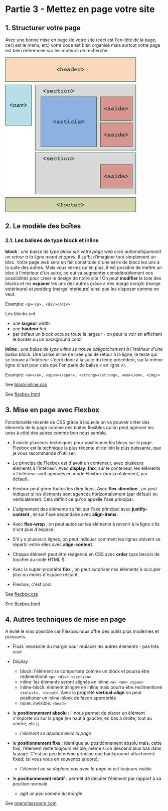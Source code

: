 # Partie 3 - Mettez en page votre site

## 1. Structurer votre page
Avec une bonne mise en page de votre site (ceci est l'en-tête de la page, ceci est le menu, etc) votre code est bien organisé mais surtout votre page est bien reférencée sur les moteurs de recherche.

![](../images/page-structure.png)


## 2. Le modèle des boîtes

### 2.1. Les balises de type block et inline
**block** : _une balise de type block sur votre page web crée automatiquement un retour à la ligne avant et après._ Il suffit d'imaginer tout simplement un bloc. Votre page web sera en fait constituée d'une série de blocs les uns à la suite des autres. Mais vous verrez qu'en plus, il est possible de mettre un bloc à l'intérieur d'un autre, ce qui va augmenter considérablement nos possibilités pour créer le design de notre site ! On peut **modifier** la taile des blocks et les **espacer** les uns des autres grâce à des marge _margin_ (marge extérieure) et _padding_ (marge intérieure) ainsi que les disposer comme on veut.

Example: ```<p></p>, <div></div>```

Les blocks ont 
- une **largeur** width
- une **hauteur** hei
- par défaut un block occupe toute la largeur - on peut le voir en affichant le border ou un background color

**inline** : _une balise de type inline se trouve obligatoirement à l'intérieur d'une balise block._ Une balise inline ne crée pas de retour à la ligne, le texte qui se trouve à l'intérieur s'écrit donc à la suite du texte précédent, sur la même ligne (c'est pour cela que l'on parle de balise « en ligne »).

Example: ```<a></a>, <span></span>, <strong></strong>, <em></em>, <img/>```

See [block-inline.css](../styles/block-inline.css)

See [flexbox.html](../block-inline.html)


## 3. Mise en page avec Flexbox
Fonctionalité récente de CSS grâce à laquelle on va pouvoir créer des élements de la page comme des boîtes flexibles qu'on peut agencer les unes à côté des autres comme bon nous semble.

- Il existe plusieurs techniques pour positionner les blocs sur la page. Flexbox est la technique la plus récente et de loin la plus puissante, que je vous recommande d'utiliser.

- Le principe de Flexbox est d'avoir un conteneur, avec plusieurs éléments à l'intérieur. Avec **display: flex**; sur le conteneur, les éléments à l'intérieur sont agencés en mode Flexbox (horizontalement, par défaut).

- Flexbox peut gérer toutes les directions. Avec **flex-direction**  , on peut indiquer si les éléments sont agencés horizontalement (par défaut) ou verticalement. Cela définit ce qu'on appelle l'axe principal.

- L'alignement des éléments se fait sur l'axe principal avec **justify-content** , et sur l'axe secondaire avec **align-items**.

- Avec **flex-wrap**  , on peut autoriser les éléments à revenir à la ligne s'ils n'ont plus d'espace.

- S'il y a plusieurs lignes, on peut indiquer comment les lignes doivent se répartir entre elles avec **align-content**. 

- Chaque élément peut être réagencé en CSS avec **order** (pas besoin de toucher au code HTML !).

- Avec la super-propriété **flex**  , on peut autoriser nos éléments à occuper plus ou moins d'espace restant.

- Flexbox, c'est cool.


See [flexbox.css](../styles/flexbox.css)

See [flexbox.html](../flexbox.html)


## 4. Autres techniques de mise en page
A évité le max possible car Flexbox nous offre des outils plus modernes et puissants.

- Float: necessite du margin pour replacer les autres élements - pas très cool
- Display
    - block: l'élément se comportera comme un block et pourra être redimentioné ```<p> <div> <section>```
    - inline: les éléments seront alignés en inline ```<a> <em> <span>```
    - inline-block: élément alingné en inline mais pourra être redimentioné ```<select>, <input>```. Avec la proprété **vertical-align** on peut positioner un inline-block de facon appropriée
    - none: invisible. ```<head>```
- le **positionnement absolu** : il nous permet de placer un élément n'importe où sur la page (en haut à gauche, en bas à droite, tout au centre, etc.); 
    - _l'élément se déplace avec la page_

- le **positionnement fixe** : identique au positionnement absolu mais, cette fois, l'élément reste toujours visible, même si on descend plus bas dans la page. C'est un peu le même principe que background-attachment: fixed;  (si vous vous en souvenez encore);
    - _l'élément ne se déplace pas avec la page et est toujours visible_

- le **positionnement relatif** : permet de décaler l'élément par rapport à sa position normale.
    - _agit un peu comme du margin_

See [openclassroom.com](https://openclassrooms.com/fr/courses/1603881-creez-votre-site-web-avec-html5-et-css3/1606402-decouvrez-dautres-techniques-de-mise-en-page)


